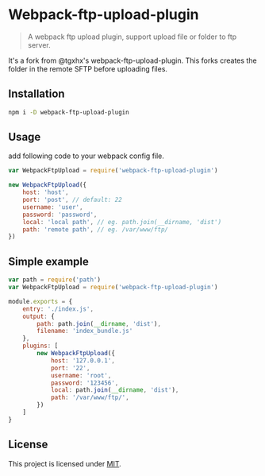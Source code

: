 # Webpack-ftp-upload-plugin

> A webpack ftp upload plugin, support upload file or folder to ftp server.

It's a fork from @tgxhx's webpack-ftp-upload-plugin. This forks creates the folder in the remote SFTP before uploading files.

## Installation
```bash
npm i -D webpack-ftp-upload-plugin
```

## Usage
add following code to your webpack config file.
```javascript
var WebpackFtpUpload = require('webpack-ftp-upload-plugin')

new WebpackFtpUpload({
    host: 'host',
    port: 'post', // default: 22
    username: 'user',
    password: 'password',
    local: 'local path', // eg. path.join(__dirname, 'dist')
    path: 'remote path', // eg. /var/www/ftp/
})            
```

## Simple example
```javascript
var path = require('path')
var WebpackFtpUpload = require('webpack-ftp-upload-plugin')

module.exports = {
    entry: './index.js',
    output: {
        path: path.join(__dirname, 'dist'),
        filename: 'index_bundle.js'
    },
    plugins: [
        new WebpackFtpUpload({
            host: '127.0.0.1',
            port: '22',
            username: 'root',
            password: '123456',
            local: path.join(__dirname, 'dist'),
            path: '/var/www/ftp/',
        })
    ]
}
```

## License
This project is licensed under [MIT](http://www.opensource.org/licenses/mit-license.php).